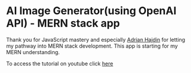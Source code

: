 # AI Image Generator(using OpenAI API) - MERN stack app
Thank you for JavaScript mastery and especially <a href="https://github.com/adrianhajdin" target="_blank">Adrian Hajdin</a> for letting my pathway into MERN stack development. This app is starting for my MERN understanding.

To access the tutorial on youtube click <a href="https://www.youtube.com/watch?v=EyIvuigqDoA&ab_channel=JavaScriptMastery" target="_blank">here</a>
